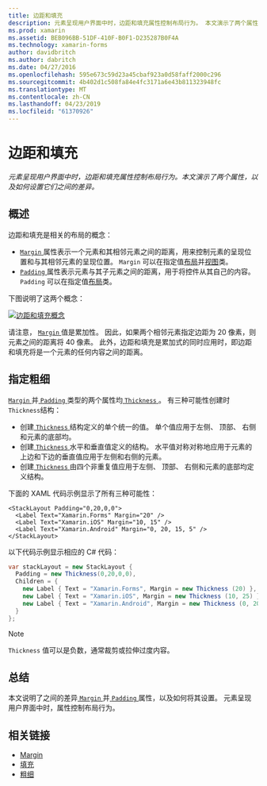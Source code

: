 ```yaml
---
title: 边距和填充
description: 元素呈现用户界面中时，边距和填充属性控制布局行为。 本文演示了两个属性，以及如何设置它们之间的差异。
ms.prod: xamarin
ms.assetid: BEB096BB-51DF-410F-B0F1-D235287B0F4A
ms.technology: xamarin-forms
author: davidbritch
ms.author: dabritch
ms.date: 04/27/2016
ms.openlocfilehash: 595e673c59d23a45cbaf923a0d58faff2000c296
ms.sourcegitcommit: 4b402d1c508fa84e4fc3171a6e43b811323948fc
ms.translationtype: MT
ms.contentlocale: zh-CN
ms.lasthandoff: 04/23/2019
ms.locfileid: "61370926"
---
```

# <a name="margin-and-padding"></a>边距和填充

_元素呈现用户界面中时，边距和填充属性控制布局行为。本文演示了两个属性，以及如何设置它们之间的差异。_

## <a name="overview"></a>概述

边距和填充是相关的布局的概念：

- [ `Margin` ](xref:Xamarin.Forms.View.Margin)属性表示一个元素和其相邻元素之间的距离，用来控制元素的呈现位置和与其相邻元素的呈现位置。 `Margin` 可以在指定值[布局](~/xamarin-forms/user-interface/controls/layouts.md)并[视图](~/xamarin-forms/user-interface/controls/views.md)类。
- [ `Padding` ](xref:Xamarin.Forms.Layout.Padding)属性表示元素与其子元素之间的距离，用于将控件从其自己的内容。 `Padding` 可以在指定值[布局](~/xamarin-forms/user-interface/controls/layouts.md)类。

下图说明了这两个概念：

[![](margin-and-padding-images/margins-and-padding-sml.png "边距和填充概念")](margin-and-padding-images/margins-and-padding.png#lightbox "边距和填充概念")

请注意， [ `Margin` ](xref:Xamarin.Forms.View.Margin)值是累加性。 因此，如果两个相邻元素指定边距为 20 像素，则元素之间的距离将 40 像素。 此外，边距和填充是累加式的同时应用时，即边距和填充将是一个元素的任何内容之间的距离。

## <a name="specifying-a-thickness"></a>指定粗细

[ `Margin` ](xref:Xamarin.Forms.View.Margin)并[ `Padding` ](xref:Xamarin.Forms.Layout.Padding)类型的两个属性均[ `Thickness` ](xref:Xamarin.Forms.Thickness)。 有三种可能性创建时`Thickness`结构：

- 创建[ `Thickness` ](xref:Xamarin.Forms.Thickness)结构定义的单个统一的值。 单个值应用于左侧、 顶部、 右侧和元素的底部均。
- 创建[ `Thickness` ](xref:Xamarin.Forms.Thickness)水平和垂直值定义的结构。 水平值对称对称地应用于元素的上边和下边的垂直值应用于左侧和右侧的元素。
- 创建[ `Thickness` ](xref:Xamarin.Forms.Thickness)由四个非重复值应用于左侧、 顶部、 右侧和元素的底部均定义结构。

下面的 XAML 代码示例显示了所有三种可能性：

```xaml
<StackLayout Padding="0,20,0,0">
  <Label Text="Xamarin.Forms" Margin="20" />
  <Label Text="Xamarin.iOS" Margin="10, 15" />
  <Label Text="Xamarin.Android" Margin="0, 20, 15, 5" />
</StackLayout>
```

以下代码示例显示相应的 C# 代码：

```csharp
var stackLayout = new StackLayout {
  Padding = new Thickness(0,20,0,0),
  Children = {
    new Label { Text = "Xamarin.Forms", Margin = new Thickness (20) },
    new Label { Text = "Xamarin.iOS", Margin = new Thickness (10, 25) },
    new Label { Text = "Xamarin.Android", Margin = new Thickness (0, 20, 15, 5) }
  }
};
```

> [!NOTE]
> `Thickness` 值可以是负数，通常裁剪或拉伸过度内容。

## <a name="summary"></a>总结

本文说明了之间的差异[ `Margin` ](xref:Xamarin.Forms.View.Margin)并[ `Padding` ](xref:Xamarin.Forms.Layout.Padding)属性，以及如何将其设置。 元素呈现用户界面中时，属性控制布局行为。


## <a name="related-links"></a>相关链接

- [Margin](xref:Xamarin.Forms.View.Margin)
- [填充](xref:Xamarin.Forms.Layout.Padding)
- [粗细](xref:Xamarin.Forms.Thickness)
